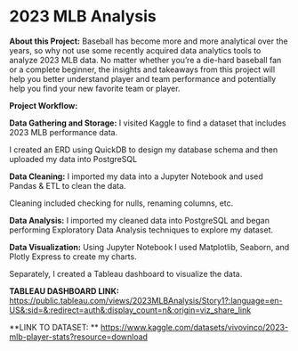 # 2023 MLB Analysis

**About this Project:**
Baseball has become more and more analytical over the years, so why not use some recently acquired data analytics tools to analyze 2023 MLB data. No matter whether you’re a die-hard baseball fan or a complete beginner, the insights and takeaways from this project will help you better understand player and team performance and potentially help you find your new favorite team or player. 

**Project Workflow:**

**Data Gathering and Storage:** I visited Kaggle to find a dataset that includes 2023 MLB performance data. 

I created an ERD using QuickDB to design my database schema and then uploaded my data into PostgreSQL

**Data Cleaning:**
I imported my data into a Jupyter Notebook and used Pandas & ETL to clean the data. 

Cleaning included checking for nulls, renaming columns, etc. 

**Data Analysis:**
I imported my cleaned data into PostgreSQL and began performing Exploratory Data Analysis techniques to explore my dataset.

**Data Visualization:**
Using Jupyter Notebook I used Matplotlib, Seaborn,  and Plotly Express to create my charts. 

Separately, I created a Tableau dashboard to visualize the data. 

**TABLEAU DASHBOARD LINK:** https://public.tableau.com/views/2023MLBAnalysis/Story1?:language=en-US&:sid=&:redirect=auth&:display_count=n&:origin=viz_share_link 

**LINK TO DATASET:
** https://www.kaggle.com/datasets/vivovinco/2023-mlb-player-stats?resource=download

